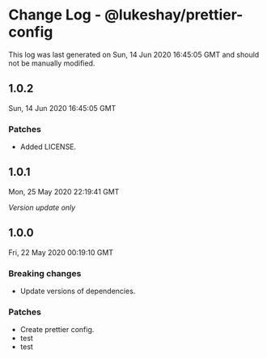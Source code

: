 # Change Log - @lukeshay/prettier-config

This log was last generated on Sun, 14 Jun 2020 16:45:05 GMT and should not be manually modified.

## 1.0.2
Sun, 14 Jun 2020 16:45:05 GMT

### Patches

- Added LICENSE.

## 1.0.1
Mon, 25 May 2020 22:19:41 GMT

*Version update only*

## 1.0.0
Fri, 22 May 2020 00:19:10 GMT

### Breaking changes

- Update versions of dependencies.

### Patches

- Create prettier config.
- test
- test

